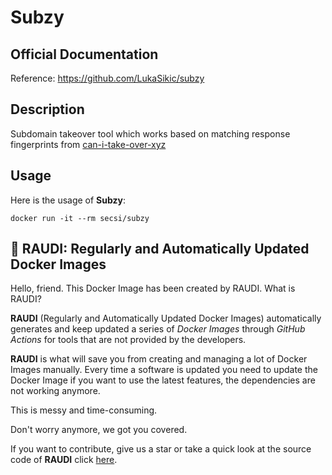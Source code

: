 # Subzy

## Official Documentation
Reference: https://github.com/LukaSikic/subzy

## Description

Subdomain takeover tool which works based on matching response fingerprints from [can-i-take-over-xyz](https://github.com/EdOverflow/can-i-take-over-xyz/blob/master/README.md)

## Usage
Here is the usage of **Subzy**:

```
docker run -it --rm secsi/subzy
```

## 🐳 RAUDI: Regularly and Automatically Updated Docker Images

Hello, friend. This Docker Image has been created by RAUDI. What is RAUDI?

**RAUDI** (Regularly and Automatically Updated Docker Images) automatically generates and keep updated a series of *Docker Images* through *GitHub Actions* for tools that are not provided by the developers.

**RAUDI** is what will save you from creating and managing a lot of Docker Images manually. Every time a software is updated you need to update the Docker Image if you want to use the latest features, the dependencies are not working anymore.

This is messy and time-consuming.

Don't worry anymore, we got you covered.

If you want to contribute, give us a star or take a quick look at the source code of **RAUDI** click [here](https://github.com/cybersecsi/RAUDI).